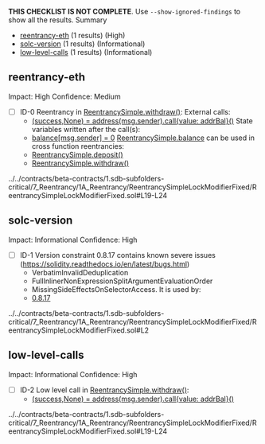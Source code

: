 **THIS CHECKLIST IS NOT COMPLETE**. Use `--show-ignored-findings` to show all the results.
Summary
 - [reentrancy-eth](#reentrancy-eth) (1 results) (High)
 - [solc-version](#solc-version) (1 results) (Informational)
 - [low-level-calls](#low-level-calls) (1 results) (Informational)
## reentrancy-eth
Impact: High
Confidence: Medium
 - [ ] ID-0
Reentrancy in [ReentrancySimple.withdraw()](../../contracts/beta-contracts/1.sdb-subfolders-critical/7_Reentrancy/1A_Reentrancy/ReentrancySimpleLockModifierFixed/ReentrancySimpleLockModifierFixed.sol#L19-L24):
	External calls:
	- [(success,None) = address(msg.sender).call{value: addrBal}()](../../contracts/beta-contracts/1.sdb-subfolders-critical/7_Reentrancy/1A_Reentrancy/ReentrancySimpleLockModifierFixed/ReentrancySimpleLockModifierFixed.sol#L21)
	State variables written after the call(s):
	- [balance[msg.sender] = 0](../../contracts/beta-contracts/1.sdb-subfolders-critical/7_Reentrancy/1A_Reentrancy/ReentrancySimpleLockModifierFixed/ReentrancySimpleLockModifierFixed.sol#L22)
	[ReentrancySimple.balance](../../contracts/beta-contracts/1.sdb-subfolders-critical/7_Reentrancy/1A_Reentrancy/ReentrancySimpleLockModifierFixed/ReentrancySimpleLockModifierFixed.sol#L5) can be used in cross function reentrancies:
	- [ReentrancySimple.deposit()](../../contracts/beta-contracts/1.sdb-subfolders-critical/7_Reentrancy/1A_Reentrancy/ReentrancySimpleLockModifierFixed/ReentrancySimpleLockModifierFixed.sol#L15-L17)
	- [ReentrancySimple.withdraw()](../../contracts/beta-contracts/1.sdb-subfolders-critical/7_Reentrancy/1A_Reentrancy/ReentrancySimpleLockModifierFixed/ReentrancySimpleLockModifierFixed.sol#L19-L24)

../../contracts/beta-contracts/1.sdb-subfolders-critical/7_Reentrancy/1A_Reentrancy/ReentrancySimpleLockModifierFixed/ReentrancySimpleLockModifierFixed.sol#L19-L24


## solc-version
Impact: Informational
Confidence: High
 - [ ] ID-1
Version constraint 0.8.17 contains known severe issues (https://solidity.readthedocs.io/en/latest/bugs.html)
	- VerbatimInvalidDeduplication
	- FullInlinerNonExpressionSplitArgumentEvaluationOrder
	- MissingSideEffectsOnSelectorAccess.
It is used by:
	- [0.8.17](../../contracts/beta-contracts/1.sdb-subfolders-critical/7_Reentrancy/1A_Reentrancy/ReentrancySimpleLockModifierFixed/ReentrancySimpleLockModifierFixed.sol#L2)

../../contracts/beta-contracts/1.sdb-subfolders-critical/7_Reentrancy/1A_Reentrancy/ReentrancySimpleLockModifierFixed/ReentrancySimpleLockModifierFixed.sol#L2


## low-level-calls
Impact: Informational
Confidence: High
 - [ ] ID-2
Low level call in [ReentrancySimple.withdraw()](../../contracts/beta-contracts/1.sdb-subfolders-critical/7_Reentrancy/1A_Reentrancy/ReentrancySimpleLockModifierFixed/ReentrancySimpleLockModifierFixed.sol#L19-L24):
	- [(success,None) = address(msg.sender).call{value: addrBal}()](../../contracts/beta-contracts/1.sdb-subfolders-critical/7_Reentrancy/1A_Reentrancy/ReentrancySimpleLockModifierFixed/ReentrancySimpleLockModifierFixed.sol#L21)

../../contracts/beta-contracts/1.sdb-subfolders-critical/7_Reentrancy/1A_Reentrancy/ReentrancySimpleLockModifierFixed/ReentrancySimpleLockModifierFixed.sol#L19-L24


